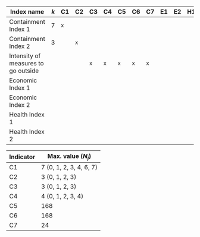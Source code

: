 


| Index name | _k_ | C1 | C2 | C3 |  C4 | C5 | C6 | C7 | E1 | E2 | H1 | H2 |
| --- | ---: | --- | --- | --- | --- | --- | --- | --- | --- | --- | --- | --- |
| Containment Index 1 |  7 | `x` |  |  | | | | | | | | | 
| Containment Index 2 | 3 |   |`x`  |  | | | | | | | | |
| Intensity of measures to go outside |  |  | | `x` | `x` | `x` | `x` | `x` |
| Economic Index 1  |  | | | | | | | | | | | |
| Economic Index 2 |  |  |  |  | | | | | | | | | 
| Health Index 1  |  | | | | | | | | | | | |
| Health Index 2 |  |  |  |  | | | | | | | | |




| Indicator | Max. value (_N<sub>j</sub>_) |
| --- | --- |
| C1 | 7 (0, 1, 2, 3, 4, 6, 7) | 
| C2 | 3 (0, 1, 2, 3) | 
| C3 | 3 (0, 1, 2, 3) |
| C4 | 4 (0, 1, 2, 3, 4) |
| C5 | 168 |
| C6 | 168 |
| C7 | 24 |
